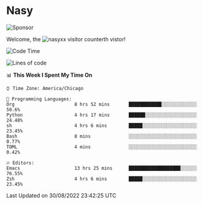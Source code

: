 # Nasy

<!--
<p align="center">
<img height="200" src="https://github-readme-stats.vercel.app/api?username=nasyxx&count_private=true&show_icons=true&theme=dracula&include_all_commits=true"/>
<img height="200" src="https://github-readme-stats.vercel.app/api/top-langs/?username=nasyxx&theme=dracula&hide=html,jupyter+notebook&count_private=true&show_icons=true"/>
</p>

  
----------------
-->

![Sponsor](https://img.shields.io/static/v1.svg?label=Sponsor&message=%E2%9D%A4&logo=GitHub&style=flat&color=pink)
 
Welcome, the ![nasyxx visitor counter](https://count.getloli.com/get/@nasyxx?theme=rule34)th vistor!
 
<!--START_SECTION:waka-->
![Code Time](http://img.shields.io/badge/Code%20Time-2%2C591%20hrs%2035%20mins-blue)

![Lines of code](https://img.shields.io/badge/From%20Hello%20World%20I%27ve%20Written-5%20Million%20lines%20of%20code-blue)

📊 **This Week I Spent My Time On** 

```text
⌚︎ Time Zone: America/Chicago

💬 Programming Languages: 
Org                      8 hrs 52 mins       ████████████░░░░░░░░░░░░░   50.6% 
Python                   4 hrs 17 mins       ██████░░░░░░░░░░░░░░░░░░░   24.48% 
sh                       4 hrs 6 mins        █████░░░░░░░░░░░░░░░░░░░░   23.45% 
Bash                     8 mins              ░░░░░░░░░░░░░░░░░░░░░░░░░   0.77% 
TOML                     4 mins              ░░░░░░░░░░░░░░░░░░░░░░░░░   0.42%

🔥 Editors: 
Emacs                    13 hrs 25 mins      ███████████████████░░░░░░   76.55% 
Zsh                      4 hrs 6 mins        █████░░░░░░░░░░░░░░░░░░░░   23.45%

```


 Last Updated on 30/08/2022 23:42:25 UTC
<!--END_SECTION:waka-->

<!-- ![visitors](https://visitor-badge.laobi.icu/badge?page_id=nasyxx.nasyxx) -->
